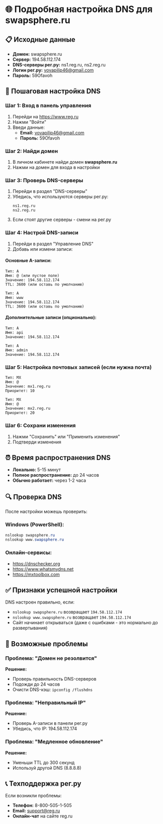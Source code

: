 # 🌐 Подробная настройка DNS для swapsphere.ru

## 📋 Исходные данные
- **Домен:** swapsphere.ru
- **Сервер:** 194.58.112.174
- **DNS-серверы рег.ру:** ns1.reg.ru, ns2.reg.ru
- **Логин рег.ру:** vovapilip46@gmail.com
- **Пароль:** 59Ofavoh

## 🔧 Пошаговая настройка DNS

### Шаг 1: Вход в панель управления
1. Перейди на https://www.reg.ru
2. Нажми "Войти"
3. Введи данные:
   - **Email:** vovapilip46@gmail.com
   - **Пароль:** 59Ofavoh

### Шаг 2: Найди домен
1. В личном кабинете найди домен **swapsphere.ru**
2. Нажми на домен для входа в настройки

### Шаг 3: Проверь DNS-серверы
1. Перейди в раздел "DNS-серверы"
2. Убедись, что используются серверы рег.ру:
   ```
   ns1.reg.ru
   ns2.reg.ru
   ```
3. Если стоят другие серверы - смени на рег.ру

### Шаг 4: Настрой DNS-записи
1. Перейди в раздел "Управление DNS"
2. Добавь или измени записи:

#### Основные A-записи:
```
Тип: A
Имя: @ (или пустое поле)
Значение: 194.58.112.174
TTL: 3600 (или оставь по умолчанию)
```

```
Тип: A  
Имя: www
Значение: 194.58.112.174
TTL: 3600 (или оставь по умолчанию)
```

#### Дополнительные записи (опционально):
```
Тип: A
Имя: api
Значение: 194.58.112.174
```

```
Тип: A
Имя: admin  
Значение: 194.58.112.174
```

### Шаг 5: Настройка почтовых записей (если нужна почта)
```
Тип: MX
Имя: @
Значение: mx1.reg.ru
Приоритет: 10
```

```
Тип: MX
Имя: @
Значение: mx2.reg.ru  
Приоритет: 20
```

### Шаг 6: Сохрани изменения
1. Нажми "Сохранить" или "Применить изменения"
2. Подтверди изменения

## ⏰ Время распространения DNS

- **Локально:** 5-15 минут
- **Полное распространение:** до 24 часов
- **Обычно работает:** через 1-2 часа

## 🔍 Проверка DNS

После настройки можешь проверить:

### Windows (PowerShell):
```powershell
nslookup swapsphere.ru
nslookup www.swapsphere.ru
```

### Онлайн-сервисы:
- https://dnschecker.org
- https://www.whatsmydns.net
- https://mxtoolbox.com

## ✅ Признаки успешной настройки

DNS настроен правильно, если:
- `nslookup swapsphere.ru` возвращает `194.58.112.174`
- `nslookup www.swapsphere.ru` возвращает `194.58.112.174`
- Сайт начинает открываться (даже с ошибками - это нормально до развертывания)

## 🚨 Возможные проблемы

### Проблема: "Домен не резолвится"
**Решение:** 
- Проверь правильность DNS-серверов
- Подожди до 24 часов
- Очисти DNS-кэш: `ipconfig /flushdns`

### Проблема: "Неправильный IP"
**Решение:**
- Проверь A-записи в панели рег.ру
- Убедись, что IP: 194.58.112.174

### Проблема: "Медленное обновление"
**Решение:**
- Уменьши TTL до 300 секунд
- Используй другой DNS (8.8.8.8)

## 📞 Техподдержка рег.ру

Если возникли проблемы:
- **Телефон:** 8-800-505-1-505
- **Email:** support@reg.ru
- **Онлайн-чат** на сайте reg.ru
